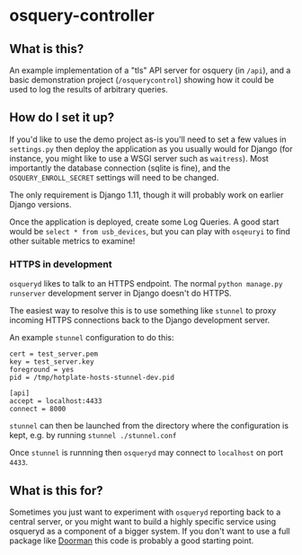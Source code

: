 # osquery-controller

## What is this?

An example implementation of a "tls" API server for osquery (in `/api`), and a basic demonstration project (`/osquerycontrol`) showing how it could be used to log the results of arbitrary queries.

## How do I set it up?

If you'd like to use the demo project as-is you'll need to set a few values in `settings.py` then deploy the application as you usually would for Django (for instance, you might like to use a WSGI server such as `waitress`). Most importantly the database connection (sqlite is fine), and the `OSQUERY_ENROLL_SECRET` settings will need to be changed.

The only requirement is Django 1.11, though it will probably work on earlier Django versions.

Once the application is deployed, create some Log Queries. A good start would be `select * from usb_devices`, but you can play with `osqeuryi` to find other suitable metrics to examine!

### HTTPS in development

`osqueryd` likes to talk to an HTTPS endpoint. The normal `python manage.py runserver` development server in Django doesn't do HTTPS.

The easiest way to resolve this is to use something like `stunnel` to proxy incoming HTTPS connections back to the Django development server.

An example `stunnel` configuration to do this:

    cert = test_server.pem
    key = test_server.key
    foreground = yes
    pid = /tmp/hotplate-hosts-stunnel-dev.pid

    [api]
    accept = localhost:4433
    connect = 8000

`stunnel` can then be launched from the directory where the configuration is kept, e.g. by running `stunnel ./stunnel.conf`

Once `stunnel` is runnning then `osqueryd` may connect to `localhost` on port `4433`.

## What is this for?

Sometimes you just want to experiment with `osqueryd` reporting back to a central server, or you might want to build a highly specific service using osqueryd as a component of a bigger system. If you don't want to use a full package like [Doorman](https://github.com/mwielgoszewski/doorman) this code is probably a good starting point.
